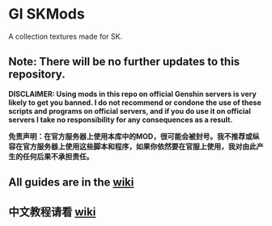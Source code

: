 
# GI SKMods
A collection textures made for SK.

## Note: There will be no further updates to this repository.

**DISCLAIMER: Using mods in this repo on official Genshin servers is very likely to get you banned. I do not recommend or condone the use of these scripts and programs on official servers, and if you do use it on official servers I take no responsibility for any consequences as a result.**

**免责声明：在官方服务器上使用本库中的MOD，很可能会被封号。我不推荐或纵容在官方服务器上使用这些脚本和程序，如果你依然要在官服上使用，我对由此产生的任何后果不承担责任。**

## All guides are in the [wiki](https://github.com/zeroruka/GI-SKMods/wiki)

## 中文教程请看 [wiki](https://github.com/zeroruka/GI-SKMods-wiki/wiki)
